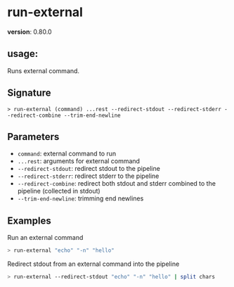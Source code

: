 # run-external

**version**: 0.80.0

## **usage**:

Runs external command.

## Signature

`> run-external (command) ...rest --redirect-stdout --redirect-stderr --redirect-combine --trim-end-newline`

## Parameters

- `command`: external command to run
- `...rest`: arguments for external command
- `--redirect-stdout`: redirect stdout to the pipeline
- `--redirect-stderr`: redirect stderr to the pipeline
- `--redirect-combine`: redirect both stdout and stderr combined to the pipeline (collected in stdout)
- `--trim-end-newline`: trimming end newlines

## Examples

Run an external command

```bash
> run-external "echo" "-n" "hello"
```

Redirect stdout from an external command into the pipeline

```bash
> run-external --redirect-stdout "echo" "-n" "hello" | split chars
```
